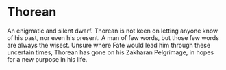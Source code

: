 # Thorean

An enigmatic and silent dwarf. Thorean is not keen on letting anyone know of his past, nor even his present. A man of few words, but those few words are always the wisest. Unsure where Fate would lead him through these uncertain times, Thorean has gone on his Zakharan Pelgrimage, in hopes for a new purpose in his life. 

